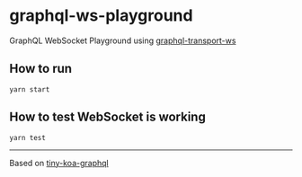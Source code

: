 # graphql-ws-playground

GraphQL WebSocket Playground using [graphql-transport-ws](https://github.com/enisdenjo/graphql-transport-ws)

## How to run

```
yarn start
```

## How to test WebSocket is working
```
yarn test
```

---

Based on [tiny-koa-graphql](https://github.com/sibelius/tiny-koa-graphql)
